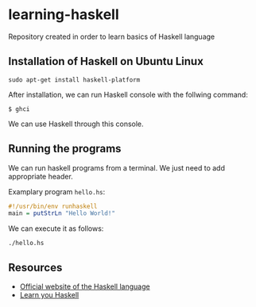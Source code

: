 # learning-haskell
Repository created in order to learn basics of Haskell language

Installation of Haskell on Ubuntu Linux
---------------------------------------

```
sudo apt-get install haskell-platform
```

After installation, we can run Haskell console with the follwing command:

```
$ ghci
```

We can use Haskell through this console.

Running the programs
--------------------

We can run haskell programs from a terminal. We just need to add appropriate header.

Examplary program `hello.hs`:

```haskell
#!/usr/bin/env runhaskell
main = putStrLn "Hello World!"
```

We can execute it as follows:

```
./hello.hs
```

Resources
---------

- [Official website of the Haskell language](https://www.haskell.org/)
- [Learn you Haskell](http://learnyouahaskell.com/)
